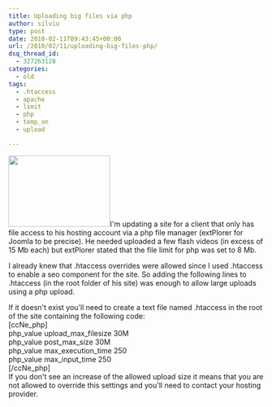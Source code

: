 ```yaml
---
title: Uploading big files via php
author: silviu
type: post
date: 2010-02-11T09:43:45+00:00
url: /2010/02/11/uploading-big-files-php/
dsq_thread_id:
  - 327263128
categories:
  - old
tags:
  - .htaccess
  - apache
  - limit
  - php
  - temp_on
  - upload

---
```

[<img decoding="async" loading="lazy" class="alignleft size-full wp-image-715" title="phpupload" src="http://blog.silviuvulcan.ro/wp-content/uploads/sites/2/2010/02/phpupload.jpg" alt="" width="200" height="140" />][1]I'm updating a site for a client that only has file access to his hosting account via a php file manager (extPlorer for Joomla to be precise). He needed uploaded a few flash videos (in excess of 15 Mb each) but extPlorer stated that the file limit for php was set to 8 Mb.

I already knew that .htaccess overrides were allowed since I used .htaccess to enable a seo component for the site. So adding the following lines to .htaccess (in the root folder of his site) was enough to allow large uploads using a php upload.

If it doesn't exist you'll need to create a text file named .htaccess in the root of the site containing the following code:  
[ccNe_php]  
php\_value upload\_max_filesize 30M  
php\_value post\_max_size 30M  
php\_value max\_execution_time 250  
php\_value max\_input_time 250  
[/ccNe_php]  
If you don't see an increase of the allowed upload size it means that you are not allowed to override this settings and you'll need to contact your hosting provider.

 [1]: http://blog.silviuvulcan.ro/wp-content/uploads/sites/2/2010/02/phpupload.jpg